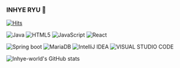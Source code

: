 ### INHYE RYU 🙂

[![Hits](https://hits.seeyoufarm.com/api/count/incr/badge.svg?url=https%3A%2F%2Fgithub.com%2Finhye-world%2Finhye-world&count_bg=%23ACBD98&title_bg=%235F7A61&icon=&icon_color=%23E7E7E7&title=hits&edge_flat=false)](https://hits.seeyoufarm.com)




![Java](https://img.shields.io/badge/Java-007396?style=flat-square&logo=Java&logoColor=white)
![HTML5](https://img.shields.io/badge/HTML5-E34F26?style=flat-square&logo=HTML5&logoColor=white)
![JavaScript](https://img.shields.io/badge/JavaScript-F7DF1E?style=flat-square&logo=JavaScript&logoColor=white)
![React](https://img.shields.io/badge/React-61DAFB?style=flat-square&logo=React&logoColor=white)

![Spring boot](https://img.shields.io/badge/Spring%20Boot-6DB33F?style=flat-square&logo=Spring%20Boot&logoColor=white)
![MariaDB](https://img.shields.io/badge/MariaDB-003545?style=flat-square&logo=MariaDB&logoColor=white)
![IntelliJ IDEA](https://img.shields.io/badge/IntelliJ%20IDEA-000000?style=flat-square&logo=IntelliJ%20IDEA&logoColor=white)
![VISUAL STUDIO CODE](https://img.shields.io/badge/VISUAL%20STUDIO%20CODE-007ACC?style=flat-square&logo=VISUAL%20STUDIO%20CODE&logoColor=white)


![Inhye-world's GitHub stats](https://github-readme-stats.vercel.app/api?username=Inhye-world&show_icons=true&theme=nord)
<!--
**inhye-world/inhye-world** is a ✨ _special_ ✨ repository because its `README.md` (this file) appears on your GitHub profile.

Here are some ideas to get you started:

- 🔭 I’m currently working on ...
- 🌱 I’m currently learning ...
- 👯 I’m looking to collaborate on ...
- 🤔 I’m looking for help with ...
- 💬 Ask me about ...
- 📫 How to reach me: ...
- 😄 Pronouns: ...
- ⚡ Fun fact: ...
-->
